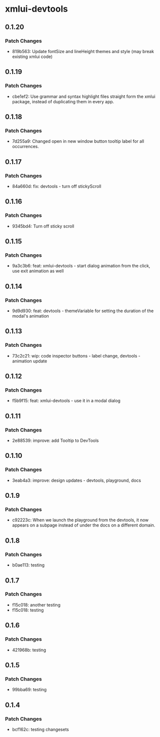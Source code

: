 # xmlui-devtools

## 0.1.20

### Patch Changes

- 819b563: Update fontSize and lineHeight themes and style (may break existing xmlui code)

## 0.1.19

### Patch Changes

- cbe1ef2: Use grammar and syntax highlight files straight form the xmlui package, instead of duplicating them in every app.

## 0.1.18

### Patch Changes

- 7d255a9: Changed open in new window button tooltip label for all occurrences.

## 0.1.17

### Patch Changes

- 84a660d: fix: devtools - turn off stickyScroll

## 0.1.16

### Patch Changes

- 9345bd4: Turn off sticky scroll

## 0.1.15

### Patch Changes

- 9a3c3b6: feat: xmlui-devtools - start dialog animation from the click, use exit animation as well

## 0.1.14

### Patch Changes

- 9d9d930: feat: devtools - themeVariable for setting the duration of the modal's animation

## 0.1.13

### Patch Changes

- 73c2c21: wip: code inspector buttons - label change, devtools - animation update

## 0.1.12

### Patch Changes

- f5b9f15: feat: xmlui-devtools - use it in a modal dialog

## 0.1.11

### Patch Changes

- 2e88539: improve: add Tooltip to DevTools

## 0.1.10

### Patch Changes

- 3eab4a3: improve: design updates - devtools, playground, docs

## 0.1.9

### Patch Changes

- c92223c: When we launch the playground from the devtools, it now appears on a subpage instead of under the docs on a different domain.

## 0.1.8

### Patch Changes

- b0ae113: testing

## 0.1.7

### Patch Changes

- f15c018: another testing
- f15c018: testing

## 0.1.6

### Patch Changes

- 421968b: testing

## 0.1.5

### Patch Changes

- 99bba69: testing

## 0.1.4

### Patch Changes

- bcf162c: testing changesets
